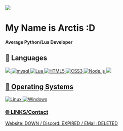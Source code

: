 ![](https://github.com/halfrost/halfrost/blob/master/icons/header_1.png)
# My Name is Arctis :D
**Average Python/Lua Developer**

## 🔧 Languages
<a href="#"><img src="https://img.shields.io/badge/-Lua-darkblue?style=flat-square&logo=lua">
<img src="https://img.shields.io/badge/mysql-black?style=for-the-badge&logo=mysql" alt="mysql">
<img src="https://img.shields.io/badge/Lua-black?style=for-the-badge&logo=lua" alt="Lua">
<img src="https://img.shields.io/badge/HTML5-black?style=for-the-badge&logo=html5" alt="HTML5">
<img src="https://img.shields.io/badge/CSS3-black?style=for-the-badge&logo=css3" alt="CSS3">
<img src="https://img.shields.io/badge/Node.js-black?style=for-the-badge&logo=node.js" alt="Node.js"> 
<img src="https://img.shields.io/badge/python-black?style=flat-square&logo=python">

## 🔧 Operating Systems
<img src="https://img.shields.io/badge/Linux-black?style=for-the-badge&logo=linux" alt="Linux">
<img src="https://img.shields.io/badge/Windows-black?style=for-the-badge&logo=windows" alt="Windows">

### 🌐 LINKS/Contact
Website: DOWN
/
Discord: EXPIRED
/
EMail: DELETED
